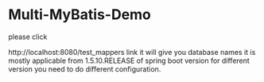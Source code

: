 # Multi-MyBatis-Demo
please click 

http://localhost:8080/test_mappers
link
it will give you database names
it is mostly applicable from 1.5.10.RELEASE of spring boot version for different version you need to do different configuration. 